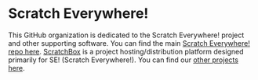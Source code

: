 # Scratch Everywhere!

This GitHub organization is dedicated to the Scratch Everywhere! project and
other supporting software. You can find the main
[Scratch Everywhere! repo here](https://github.com/ScratchEverywhere/ScratchEverywhere).
[ScratchBox](https://scratchbox.grady.link) is a project hosting/distribution
platform designed primarily for SE! (Scratch Everywhere!). You can find our
[other projects here](https://github.com/orgs/ScratchEverywhere/repositories?type=source).
